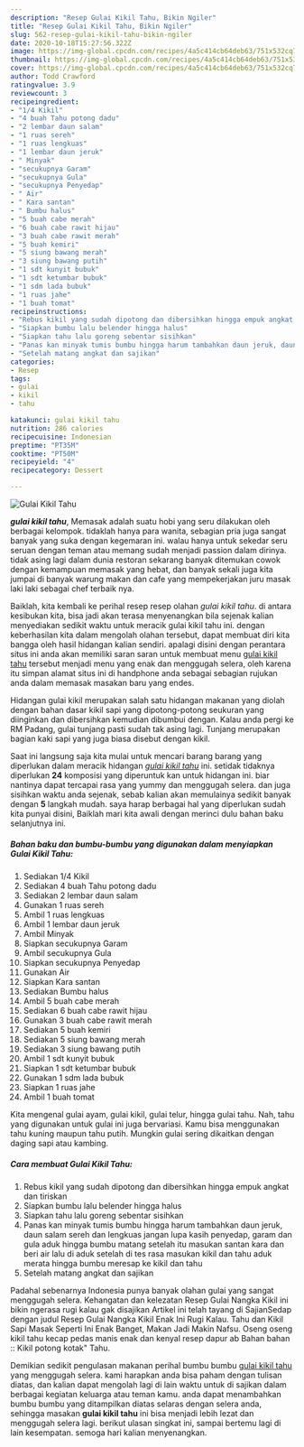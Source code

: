 ```yaml
---
description: "Resep Gulai Kikil Tahu, Bikin Ngiler"
title: "Resep Gulai Kikil Tahu, Bikin Ngiler"
slug: 562-resep-gulai-kikil-tahu-bikin-ngiler
date: 2020-10-18T15:27:56.322Z
image: https://img-global.cpcdn.com/recipes/4a5c414cb64deb63/751x532cq70/gulai-kikil-tahu-foto-resep-utama.jpg
thumbnail: https://img-global.cpcdn.com/recipes/4a5c414cb64deb63/751x532cq70/gulai-kikil-tahu-foto-resep-utama.jpg
cover: https://img-global.cpcdn.com/recipes/4a5c414cb64deb63/751x532cq70/gulai-kikil-tahu-foto-resep-utama.jpg
author: Todd Crawford
ratingvalue: 3.9
reviewcount: 3
recipeingredient:
- "1/4 Kikil"
- "4 buah Tahu potong dadu"
- "2 lembar daun salam"
- "1 ruas sereh"
- "1 ruas lengkuas"
- "1 lembar daun jeruk"
- " Minyak"
- "secukupnya Garam"
- "secukupnya Gula"
- "secukupnya Penyedap"
- " Air"
- " Kara santan"
- " Bumbu halus"
- "5 buah cabe merah"
- "6 buah cabe rawit hijau"
- "3 buah cabe rawit merah"
- "5 buah kemiri"
- "5 siung bawang merah"
- "3 siung bawang putih"
- "1 sdt kunyit bubuk"
- "1 sdt ketumbar bubuk"
- "1 sdm lada bubuk"
- "1 ruas jahe"
- "1 buah tomat"
recipeinstructions:
- "Rebus kikil yang sudah dipotong dan dibersihkan hingga empuk angkat dan tiriskan"
- "Siapkan bumbu lalu belender hingga halus"
- "Siapkan tahu lalu goreng sebentar sisihkan"
- "Panas kan minyak tumis bumbu hingga harum tambahkan daun jeruk, daun salam sereh dan lengkuas jangan lupa kasih penyedap, garam dan gula aduk hingga bumbu matang setelah itu masukan santan kara dan beri air lalu di aduk setelah di tes rasa masukan kikil dan tahu aduk merata hingga bumbu meresap ke kikil dan tahu"
- "Setelah matang angkat dan sajikan"
categories:
- Resep
tags:
- gulai
- kikil
- tahu

katakunci: gulai kikil tahu 
nutrition: 286 calories
recipecuisine: Indonesian
preptime: "PT35M"
cooktime: "PT50M"
recipeyield: "4"
recipecategory: Dessert

---
```



![Gulai Kikil Tahu](https://img-global.cpcdn.com/recipes/4a5c414cb64deb63/751x532cq70/gulai-kikil-tahu-foto-resep-utama.jpg)

<b><i>gulai kikil tahu</i></b>, Memasak adalah suatu hobi yang seru dilakukan oleh berbagai kelompok. tidaklah hanya para wanita, sebagian pria juga sangat banyak yang suka dengan kegemaran ini. walau hanya untuk sekedar seru seruan dengan teman atau memang sudah menjadi passion dalam dirinya. tidak asing lagi dalam dunia restoran sekarang banyak ditemukan cowok dengan kemampuan memasak yang hebat, dan banyak sekali juga kita jumpai di banyak warung makan dan cafe yang mempekerjakan juru masak laki laki sebagai chef terbaik nya.

Baiklah, kita kembali ke perihal resep resep olahan <i>gulai kikil tahu</i>. di antara kesibukan kita, bisa jadi akan terasa menyenangkan bila sejenak kalian menyediakan sedikit waktu untuk meracik gulai kikil tahu ini. dengan keberhasilan kita dalam mengolah olahan tersebut, dapat membuat diri kita bangga oleh hasil hidangan kalian sendiri. apalagi disini dengan perantara situs ini anda akan memiliki saran saran untuk membuat menu <u>gulai kikil tahu</u> tersebut menjadi menu yang enak dan menggugah selera, oleh karena itu simpan alamat situs ini di handphone anda sebagai sebagian rujukan anda dalam memasak masakan baru yang endes.

Hidangan gulai kikil merupakan salah satu hidangan makanan yang diolah dengan bahan dasar kikil sapi yang dipotong-potong seukuran yang diinginkan dan dibersihkan kemudian dibumbui dengan. Kalau anda pergi ke RM Padang, gulai tunjang pasti sudah tak asing lagi. Tunjang merupakan bagian kaki sapi yang juga biasa disebut dengan kikil.


Saat ini langsung saja kita mulai untuk mencari barang barang yang diperlukan dalam meracik hidangan <u><i>gulai kikil tahu</i></u> ini. setidak tidaknya diperlukan <b>24</b> komposisi yang diperuntuk kan untuk hidangan ini. biar nantinya dapat tercapai rasa yang yummy dan menggugah selera. dan juga sisihkan waktu anda sejenak, sebab kalian akan memulainya sedikit banyak dengan <b>5</b> langkah mudah. saya harap berbagai hal yang diperlukan sudah kita punyai disini, Baiklah mari kita awali dengan merinci dulu bahan baku selanjutnya ini.

<!--inarticleads1-->

##### Bahan baku dan bumbu-bumbu yang digunakan dalam menyiapkan Gulai Kikil Tahu:

1. Sediakan 1/4 Kikil
1. Sediakan 4 buah Tahu potong dadu
1. Sediakan 2 lembar daun salam
1. Gunakan 1 ruas sereh
1. Ambil 1 ruas lengkuas
1. Ambil 1 lembar daun jeruk
1. Ambil  Minyak
1. Siapkan secukupnya Garam
1. Ambil secukupnya Gula
1. Siapkan secukupnya Penyedap
1. Gunakan  Air
1. Siapkan  Kara santan
1. Sediakan  Bumbu halus
1. Ambil 5 buah cabe merah
1. Sediakan 6 buah cabe rawit hijau
1. Gunakan 3 buah cabe rawit merah
1. Sediakan 5 buah kemiri
1. Sediakan 5 siung bawang merah
1. Sediakan 3 siung bawang putih
1. Ambil 1 sdt kunyit bubuk
1. Siapkan 1 sdt ketumbar bubuk
1. Gunakan 1 sdm lada bubuk
1. Siapkan 1 ruas jahe
1. Ambil 1 buah tomat


Kita mengenal gulai ayam, gulai kikil, gulai telur, hingga gulai tahu. Nah, tahu yang digunakan untuk gulai ini juga bervariasi. Kamu bisa menggunakan tahu kuning maupun tahu putih. Mungkin gulai sering dikaitkan dengan daging sapi atau kambing. 

<!--inarticleads2-->

##### Cara membuat Gulai Kikil Tahu:

1. Rebus kikil yang sudah dipotong dan dibersihkan hingga empuk angkat dan tiriskan
1. Siapkan bumbu lalu belender hingga halus
1. Siapkan tahu lalu goreng sebentar sisihkan
1. Panas kan minyak tumis bumbu hingga harum tambahkan daun jeruk, daun salam sereh dan lengkuas jangan lupa kasih penyedap, garam dan gula aduk hingga bumbu matang setelah itu masukan santan kara dan beri air lalu di aduk setelah di tes rasa masukan kikil dan tahu aduk merata hingga bumbu meresap ke kikil dan tahu
1. Setelah matang angkat dan sajikan


Padahal sebenarnya Indonesia punya banyak olahan gulai yang sangat menggugah selera. Kehangatan dan kelezatan Resep Gulai Nangka Kikil ini bikin ngerasa rugi kalau gak disajikan Artikel ini telah tayang di SajianSedap dengan judul Resep Gulai Nangka Kikil Enak Ini Rugi Kalau. Tahu dan Kikil Sapi Masak Seperti Ini Enak Banget, Makan Jadi Makin Nafsu. Oseng oseng kikil tahu kecap pedas manis enak dan kenyal resep dapur ab Bahan bahan :: Kikil potong kotak&#34; Tahu. 

Demikian sedikit pengulasan makanan perihal bumbu bumbu <u>gulai kikil tahu</u> yang menggugah selera. kami harapkan anda bisa paham dengan tulisan diatas, dan kalian dapat mengolah lagi di lain waktu untuk di sajikan dalam berbagai kegiatan keluarga atau teman kamu. anda dapat menambahkan bumbu bumbu yang ditampilkan diatas selaras dengan selera anda, sehingga masakan <b>gulai kikil tahu</b> ini bisa menjadi lebih lezat dan menggugah selera lagi. berikut ulasan singkat ini, sampai bertemu lagi di lain kesempatan. semoga hari kalian menyenangkan.
